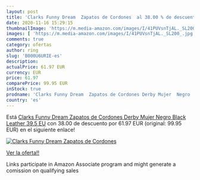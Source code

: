 ```yaml
---
layout: post
title: 'Clarks Funny Dream  Zapatos de Cordones  al 38.00 % de descuento'
date: 2020-11-16 15:29:15
thumbnailImage: 'https://m.media-amazon.com/images/I/41PUVsnTjAL._SL200_.jpg'
images: [ 'https://m.media-amazon.com/images/I/41PUVsnTjAL._SL200_.jpg' ]
comments: true
category: ofertas
author: ring
slug: 'B000U6URIE-es'
description:
actualPrice: 61.97 EUR
currency: EUR
price: 61.97
comparePrice: 99.95 EUR
inStock: true
prodname: 'Clarks Funny Dream  Zapatos de Cordones Derby Mujer  Negro  Black Leather   39.5 EU'
country: 'es'
---
```


Está [Clarks Funny Dream  Zapatos de Cordones Derby Mujer  Negro  Black Leather   39.5 EU](https://www.amazon.es/dp/B000U6URIE/?tag=tolees-21) con 38.00 de descuento por 61.97 EUR (original: 99.95 EUR) en el siguiente enlace!

[![Clarks Funny Dream  Zapatos de Cordones ](https://m.media-amazon.com/images/I/41PUVsnTjAL._SL200_.jpg)](https://www.amazon.es/dp/B000U6URIE/?tag=tolees-21)

[Ver la oferta!!](https://www.amazon.es/dp/B000U6URIE/?tag=tolees-21)

Links participate in Amazon Associate program and might generate a comission on qualifying sales


